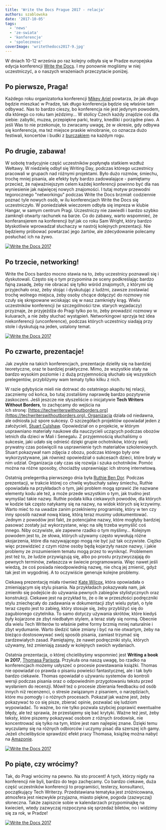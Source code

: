 ```yaml
---
title: 'Write the Docs Prague 2017 - relacja'
authors: szablowska
date: '2017-10-05'
tags:
  - 'news'
  - 'ze-swiata'
  - 'konferencje'
  - 'spolecznosc'
coverImage: 'writethedocs2017-9.jpg'
---
```


W dniach 10-12 września po raz kolejny odbyła się w Pradze europejska edycja
konferencji [Write the Docs](http://www.writethedocs.org/conf/eu/2017/). I my
ponownie mogliśmy w niej uczestniczyć, a o naszych wrażeniach przeczytacie
poniżej.

<!--truncate-->

## Po pierwsze, Praga!

Każdego roku organizatorka konferencji
[Mikey Ariel](https://twitter.com/ThatDocsLady) powtarza, że jak długo będzie
mieszkać w Pradze, tak długo konferencja będzie się właśnie tam odbywać. Nas to
bardzo cieszy, bo konferencja nie jest jedynym powodem, dla którego co roku tam
jeździmy... W stolicy Czech każdy znajdzie coś dla siebie: zabytki, muzea,
przepiękne parki, teatry, knedliki i porządne piwo. A jeśli Was to nie
przekonuje, to zwracamy uwagę, że w okresie, gdy odbywa się konferencja, ma też
miejsce praskie winobranie, co oznacza dużo festiwali, koncertów i budki z
[burczakiem](https://pl.wikipedia.org/wiki/Bur%C4%8D%C3%A1k) na każdym rogu.

## Po drugie, zabawa!

W sobotę tradycyjnie część uczestników popłynęła statkiem wzdłuż Wełtawy. W
niedzielę odbył się Writing Day, podczas którego uczestnicy pracowali w grupach
nad różnymi projektami. Było dużo rozmów, śmiechu, trochę mniej pisania, ale
efekty były bardzo zadowalające - pamiętamy przecież, że najważniejszym celem
każdej konferencji powinno być dla nas wyniesienie jak najwięcej nowych
znajomości. I tutaj motyw przewodni tegorocznego "networkingu" podczas Write the
Docs brzmiał: codziennie poznać tyle nowych osób, w ilu konferencjach Write the
Docs się uczestniczyło. W poniedziałek wieczorem odbyła się impreza w klubie
Hangar, w samym centrum Pragi. Uczestniczy nie zawiedli i bardzo szybko zamknęli
otwarty rachunek na barze. Co do zabawy, warto wspomnieć, że konferansjerem na
konferencji był jak co roku Sam Wright, który bardzo błyskotliwie wprowadzał
słuchaczy w nastrój kolejnych prezentacji. Nie będziemy próbować powtarzać jego
żartów, ale zdecydowanie polecamy posłuchać ich na żywo.

[![Write the Docs 2017](images/writethedocs2017-3-1024x768.jpg)](http://techwriter.pl/wp-content/uploads/2017/10/writethedocs2017-3.jpg)

## Po trzecie, networking!

Write the Docs bardzo mocno stawia na to, żeby uczestnicy poznawali się i
dyskutowali. Często się o tym przypomina ze sceny podkreślając bardzo fajną
zasadę, żeby nie obracać się tylko wśród znajomych, z którymi się przyjechało
oraz, żeby stojąc i dyskutując z ludźmi, zawsze zostawiać trochę wolnego
miejsca, żeby osoby chcące dołączyć do rozmowy nie czuły się skrępowane
wciskając się w nasz zamknięty krąg. Wielu uczestników konferencji (w
szczególności tzw. starych wyjadaczy) przyznaje, że przyjeżdża do Pragi tylko po
to, żeby prowadzić rozmowy w kuluarach, a nie żeby słuchać wystąpień.
Networkingowi sprzyja też idea niekonferencji (unconference), podczas których
uczestnicy siadają przy stole i dyskutują na jeden, ustalony temat.

[![Write the Docs 2017](images/writethedocs2017-8.jpg)](http://techwriter.pl/wp-content/uploads/2017/10/writethedocs2017-8.jpg)

## Po czwarte, prezentacje!

Jak zwykle na takich konferencjach, prezentacje dzieliły się na bardziej
teoretyczne, oraz te bardziej praktyczne. Mimo, że wszystkie stały na bardzo
wysokim poziomie i z dużą przyjemnością słuchało się wszystkich prelegentów,
przybliżymy wam tematy tylko kilku z nich.

W razie gdybyście mieli nie dotrwać do ostatniego akapitu tej relacji, zaczniemy
od końca, bo tutaj zostaliśmy naprawdę bardzo pozytywnie zaskoczeni. Jeśli
jeszcze nie słyszeliście o inicjatywie **Tech Writers Without Borders**, to
zachęcamy do wejścia na
ich stronę: [https://techwriterswithoutborders.org](https://techwriterswithoutborders.org). Organizacja
działa od niedawna, ale odniosła już spore sukcesy. O szczegółach projektów
opowiadał jeden z założycieli, [Stuart Culshaw](https://twitter.com/ouebguy).
Opowiedział on o projekcie, w którym usprawniano materiały naukowe dla
nauczycieli uczących podczas obozów letnich dla dzieci w Mali i Senegalu. Z
przyjemnością słuchaliśmy o sukcesie, jaki udało się odnieść dzięki grupie
ochotników, którzy swój prywatny czas poświęcili na usprawnienie tych materiałów
szkoleniowych. Stuart pokazywał nam zdjęcia z obozu, podczas którego były one
wykorzystywane, jak również opowiedział o sukcesach dzieci, które brały w nim
udział. Organizacja cały czas się rozwija i szuka ochotników. Pomóc można na
różne sposoby, chociażby usprawniając ich stronę internetową.

Ostatnią prelegentką pierwszego dnia była
[Ruthie Ben Dor](https://twitter.com/unruthless). Podczas prezentacji, w trakcie
której co chwilę wybuchały salwy śmiechu, Ruthie opowiadała na przykładach o
tym, jaki problem mogą sprawić źle nazwane elementy kodu ale też, a może przede
wszystkim o tym, jak trudno jest wymyślać takie nazwy. Ruthie podała kilka
ciekawych powodów, dla których w kodzie tak często natykamy się na nazwy, na
widok których się krzywimy. Warto mieć to na uwadze zanim przeklniemy
programistę, który w ten czy inny sposób nazwał nową klasę, którą teraz musimy
udokumentować. Jednym z powodów jest fakt, że potencjalne nazwy, które mogłyby
bardziej pasować zostały już wykorzystane, więc na siłę trzeba wymyślić coś
innego. Niby oczywiste, ale zapewne rzadko o tym myślimy... Kolejnym powodem
jest to, że słowa, których używamy często wywołują różne skojarzenia, które dla
nazywającego mogą nie być już tak oczywiste. Ciężko więc przewidzieć z czym
różne osoby będą kojarzyły nasze nazwy, i jakie problemy ze zrozumieniem tematu
mogą przez to wyniknąć. Problemem jest też to, że ludzie przywiązują się, albo
po prostu przyzwyczajają do pewnych terminów, zwłaszcza w świecie programowania.
Więc nawet jeśli wiedzą, że coś posiada nieodpowiednią nazwę, nie chcą jej
zmienić, gdyż tak jest im wygodniej. A to oczywiście generuje kolejne problemy.

Ciekawą prezentację miała również [Kate Wilcox](https://twitter.com/ktdocs),
która opowiadała o zmieniającym się stylu pisania. Na przykładach pokazywała
nam, jak zmieniło się podejście do używania pewnych zabiegów stylistycznych oraz
konstrukcji. Ciekawe jest na przykład to, że o ile w przeszłości podręczniki
stylu zniechęcały do zadawania w dokumentacji zbyt wielu pytań, o tyle teraz
często jest to zabieg, który stosuje się, żeby przybliżyć się do zagubionego
czytelnika. To samo dotyczy używania skrótów, które kiedyś były kojarzone ze
zbyt niedbałym stylem, a teraz stały się normą. Obecnie dla wielu Tech Writerów
to właśnie pełne formy brzmią mniej naturalnie i zbyt wydumanie. Warto śledzić
takie zmiany i być na nie otwartym, żeby na bieżąco dostosowywać swój sposób
pisania, zamiast trzymać się zardzewiałych zasad. Pamiętajmy, że nawet
podręczniki stylu, których używamy, też zmieniają zasady w kolejnych swoich
wydaniach.

Ostatnia prezentacja, o której chcielibyśmy wspomnieć jest **Writing a book in
2017**, [Thomasa Parisota](https://twitter.com/oncletom). Przykuła ona naszą
uwagę, bo rzadko na konferencjach możemy usłyszeć o procesie powstawania
książki. Thomas nie opowiadał co prawda o pisaniu powieści fantastycznej, ale i
tak było bardzo ciekawie. Thomas opowiadał o używaniu systemów do kontroli
wersji podczas pisania oraz o odpowiednim przygotowaniu tekstu przed wysłaniem
do recenzji. Mówił też o procesie zbierania feedbacku od osób innych niż
recenzenci, o stresie związanym z pisaniem, o narzędziach, które mu pomogły i o
różnych procesach. Pokazał jak ważne jest, żeby pokazywać to co się pisze,
zbierać opinie, pozwalać się ludziom wypowiadać. To ważne, bo nie tylko pozwala
szybciej poprawić ewentualne błędy, ale też sprawia, że przestajemy się bać
krytyki. Ważne też jest, żeby teksty, które piszemy pokazywać osobom z różnych
środowisk, nie koncentrować się tylko na tym, które jest nam najlepiej znane.
Dzięki temu wyczulamy się na różnych odbiorców i uczymy pisać dla szerszej ich
gamy. Jeżeli chcielibyście sprawdzić efekt pracy Thomasa, książkę można nabyć na
[Amazonie](https://www.amazon.fr/Node-js-pratiques-programmation-JavaScript-applicative/dp/2212139934/ref=sr_1_1?ie=UTF8&qid=1506976882&sr=8-1&keywords=node.js+bonnes+pratiques).

[![Write the Docs 2017](images/writethedocs2017-5-1024x697.jpg)](http://techwriter.pl/wp-content/uploads/2017/10/writethedocs2017-5.jpg)

## Po piąte, czy wrócimy?

Tak, do Pragi wrócimy na pewno. Na sto procent! A tych, którzy nigdy na
konferencji nie byli, bardzo do tego zachęcamy. Co bardzo ciekawe, duża część
uczestników konferencji to programiści, testerzy, konsultanci, początkujący Tech
Writerzy. Przedstawiana tematyka jest zróżnicowana, atmosfera jest niezwykle
przyjazna, miasto piękne, pogoda (zazwyczaj) słoneczna. Także zapiszcie sobie w
kalendarzach przypominajkę na kwiecień, wtedy zazwyczaj rozpoczyna się sprzedaż
biletów, no i widzimy się za rok, w Pradze!

[![Write the Docs 2017](images/writethedocs2017-2.jpg)](http://techwriter.pl/wp-content/uploads/2017/10/writethedocs2017-2.jpg)

